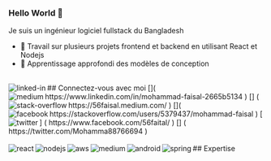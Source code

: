 ### Hello World 👋 
Je suis un ingénieur logiciel fullstack du Bangladesh
- 🔭 Travail sur plusieurs projets frontend et backend en utilisant React et Nodejs 
- 🌱 Apprentissage approfondi des modèles de conception 
<br>
## Connectez-vous avec moi
[<img align="left" alt="linked-in" src=" https://img.shields.io/badge/linkedin-%230077B5.svg?&style=for-the-badge&logo=linkedin&logoColor=white " / >]( https://www.linkedin.com/in/mohammad-faisal-2665b5134 )
[<img align="left" alt="medium" src=" https://img.shields.io/badge/medium-%2312100E.svg?&style=for-the-badge&logo=medium&logoColor=white " />] ( https://56faisal.medium.com/ )
[<img align="left" alt="stack-overflow" src=" https://img.shields.io/badge/stack%20overflow-FE7A16?logo=stack-overflow&logoColor=white&style=for-the-badge " />]( https://stackoverflow.com/users/5379437/mohammad-faisal )
[<img align="left" alt="facebook" src=" https://img.shields.io/badge/facebook-%231877F2.svg?&style=for-the-badge&logo=facebook&logoColor=white " />] ( https://www.facebook.com/56faital/ )
[<img align="left" alt="twitter" src=" https://img.shields.io/badge/twitter-%231DA1F2.svg?&style=for-the-badge&logo=twitter&logoColor=white " />] ( https://twitter.com/Mohamma88766694 )
<br> 
<br>
## Expertise 
<img align="left" alt="react" src=" https://img.shields.io/badge/react%20-%2320232a.svg?&style=for-the-badge&logo=react&logoColor=% 2361DAFB " />
<img align="left" alt="nodejs" src=" https://img.shields.io/badge/node.js%20-%2343853D.svg?&style=for-the-badge&logo=node.js&logoColor= blanc " />
<img align="left" alt="aws" src=" https://img.shields.io/badge/Amazon%20AWS-%23232F3E?logo=amazon-aws&logoColor=white&style=for-the-badge " />
<img align="left" alt="medium" src=" https://img.shields.io/badge/postgres-%23316192.svg?&style=for-the-badge&logo=postgresql&logoColor=white " />
<img align="left" alt="android" src=" https://img.shields.io/badge/Android-3DDC84?logo=android&logoColor=white&style=for-the-badge " />
<img align="left" alt="spring" src=" https://img.shields.io/badge/spring%20-%236DB33F.svg?&style=for-the-badge&logo=spring&logoColor=white " />
<br> 
<br>
